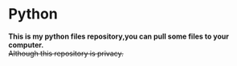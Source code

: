 # **Python**

**This is my python files repository,you can pull some files to your computer.**  
<del>Although this repository is privacy.</del>